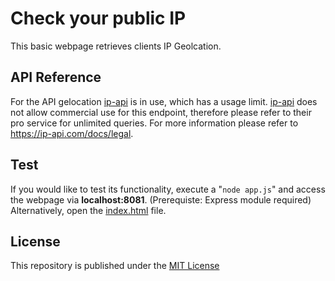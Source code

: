 # Check your public IP

This basic webpage retrieves clients IP Geolcation.

## API Reference

For the API gelocation [ip-api](https://ip-api.com) is in use, which has a usage limit.
[ip-api](https://ip-api.com) does not allow commercial use for this endpoint, therefore please refer to their pro service for unlimited queries.
For more information please refer to https://ip-api.com/docs/legal.

## Test

If you would like to test its functionality, execute a "```node app.js```" and access the webpage via **localhost:8081**. 
(Prerequiste: Express module required)
Alternatively, open the [index.html](./public/index.html) file.

## License

This repository is published under the [MIT License](https://opensource.org/licenses/MIT)
